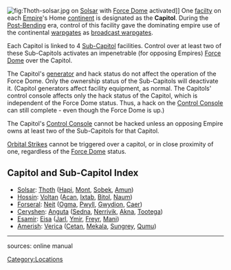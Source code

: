 ![](/Thoth-solsar.jpg "fig:Thoth-solsar.jpg") on
[Solsar](/Solsar "wikilink") with [Force Dome](/Force_Dome "wikilink")
activated\]\] One [facilty](/facilities "wikilink") on each
[Empire](/Empire "wikilink")'s Home [continent](/continent "wikilink") is
designated as the **Capitol**. During the
[Post-Bending](/The_Bending "wikilink") era, control of this facility
gave the dominating empire use of the continental
[warpgates](/warpgate "wikilink") as [broadcast
warpgates](/broadcast_warpgate "wikilink").

Each Capitol is linked to 4 [Sub-Capitol](/Sub-Capitol "wikilink")
facilities. Control over at least two of these Sub-Capitols activates an
impenetrable (for opposing Empires) [Force Dome](/Force_Dome "wikilink")
over the Capitol.

The Capitol's [generator](/generator "wikilink") and hack status do not
affect the operation of the Force Dome. Only the ownership status of the
Sub-Capitols will deactivate it. (Capitol generators affect facility
equipment, as normal. The Capitols' control console affects only the
hack status of the Capitol, which is independent of the Force Dome
status. Thus, a hack on the [Control
Console](/Control_Console "wikilink") can still complete - even though
the Force Dome is up.)

The Capitol's [Control Console](/Control_Console "wikilink") cannot be
hacked unless an opposing Empire owns at least two of the Sub-Capitols
for that Capitol.

[Orbital Strikes](/Orbital_Strike "wikilink") cannot be triggered over a
capitol, or in close proximity of one, regardless of the [Force
Dome](/Force_Dome "wikilink") status.

## Capitol and Sub-Capitol Index

- [Solsar](/Solsar "wikilink"): [Thoth](/Thoth "wikilink")
  ([Hapi](/Hapi "wikilink"), [Mont](/Mont "wikilink"),
  [Sobek](/Sobek "wikilink"), [Amun](/Amun "wikilink"))
- [Hossin](/Hossin "wikilink"): [Voltan](/Voltan "wikilink")
  ([Acan](/Acan "wikilink"), [Ixtab](/Ixtab "wikilink"),
  [Bitol](/Bitol "wikilink"), [Naum](/Naum "wikilink"))
- [Forseral](/Forseral "wikilink"): [Neit](/Neit "wikilink")
  ([Ogma](/Ogma "wikilink"), [Pwyll](/Pwyll "wikilink"),
  [Gwydion](/Gwydion "wikilink"), [Caer](/Caer "wikilink"))
- [Ceryshen](/Ceryshen "wikilink"): [Anguta](/Anguta "wikilink")
  ([Sedna](/Sedna "wikilink"), [Nerrivik](/Nerrivik "wikilink"),
  [Akna](/Akna "wikilink"), [Tootega](/Tootega "wikilink"))
- [Esamir](/Esamir "wikilink"): [Eisa](/Eisa "wikilink")
  ([Jarl](/Jarl "wikilink"), [Ymir](/Ymir "wikilink"),
  [Freyr](/Freyr "wikilink"), [Mani](/Mani "wikilink"))
- [Amerish](/Amerish "wikilink"): [Verica](/Verica "wikilink")
  ([Cetan](/Cetan "wikilink"), [Mekala](/Mekala "wikilink"),
  [Sungrey](/Sungrey "wikilink"), [Qumu](/Qumu "wikilink"))

---

sources: online manual

[Category:Locations](/Category:Locations "wikilink")
